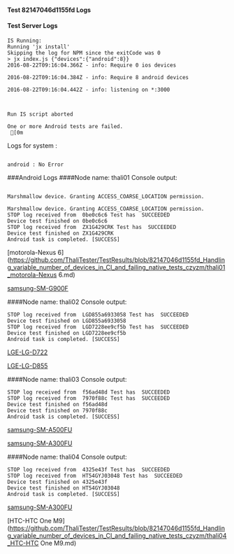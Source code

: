 #### Test 82147046d1155fd Logs

#### Test Server Logs
```
IS Running:
Running 'jx install'
Skipping the log for NPM since the exitCode was 0
> jx index.js {"devices":{"android":8}}
2016-08-22T09:16:04.366Z - info: Require 0 ios devices

2016-08-22T09:16:04.384Z - info: Require 8 android devices

2016-08-22T09:16:04.442Z - info: listening on *:3000


 
Run IS script aborted
 
One or more Android tests are failed.
 [0m

```


Logs for system : 
```

android : No Error
```


###Android Logs
####Node name: thali01
Console output:
```

Marshmallow device. Granting ACCESS_COARSE_LOCATION permission.

Marshmallow device. Granting ACCESS_COARSE_LOCATION permission.
STOP log received from  0be0c6c6 Test has  SUCCEEDED
Device test finished on 0be0c6c6 
STOP log received from  ZX1G429CRK Test has  SUCCEEDED
Device test finished on ZX1G429CRK 
Android task is completed. [SUCCESS]
```
[motorola-Nexus 6](https://github.com/ThaliTester/TestResults/blob/82147046d1155fd_Handling_variable_number_of_devices_in_CI_and_failing_native_tests_czyzm/thali01_motorola-Nexus 6.md)

[samsung-SM-G900F](https://github.com/ThaliTester/TestResults/blob/82147046d1155fd_Handling_variable_number_of_devices_in_CI_and_failing_native_tests_czyzm/thali01_samsung-SM-G900F.md)

####Node name: thali02
Console output:
```
STOP log received from  LGD855a6933058 Test has  SUCCEEDED
Device test finished on LGD855a6933058 
STOP log received from  LGD7228ee9cf5b Test has  SUCCEEDED
Device test finished on LGD7228ee9cf5b 
Android task is completed. [SUCCESS]
```
[LGE-LG-D722](https://github.com/ThaliTester/TestResults/blob/82147046d1155fd_Handling_variable_number_of_devices_in_CI_and_failing_native_tests_czyzm/thali02_LGE-LG-D722.md)

[LGE-LG-D855](https://github.com/ThaliTester/TestResults/blob/82147046d1155fd_Handling_variable_number_of_devices_in_CI_and_failing_native_tests_czyzm/thali02_LGE-LG-D855.md)

####Node name: thali03
Console output:
```
STOP log received from  f56ad48d Test has  SUCCEEDED
STOP log received from  7970f88c Test has  SUCCEEDED
Device test finished on f56ad48d 
Device test finished on 7970f88c 
Android task is completed. [SUCCESS]
```
[samsung-SM-A500FU](https://github.com/ThaliTester/TestResults/blob/82147046d1155fd_Handling_variable_number_of_devices_in_CI_and_failing_native_tests_czyzm/thali03_samsung-SM-A500FU.md)

[samsung-SM-A300FU](https://github.com/ThaliTester/TestResults/blob/82147046d1155fd_Handling_variable_number_of_devices_in_CI_and_failing_native_tests_czyzm/thali03_samsung-SM-A300FU.md)

####Node name: thali04
Console output:
```
STOP log received from  4325e43f Test has  SUCCEEDED
STOP log received from  HT54GYJ03048 Test has  SUCCEEDED
Device test finished on 4325e43f 
Device test finished on HT54GYJ03048 
Android task is completed. [SUCCESS]
```
[samsung-SM-A300FU](https://github.com/ThaliTester/TestResults/blob/82147046d1155fd_Handling_variable_number_of_devices_in_CI_and_failing_native_tests_czyzm/thali04_samsung-SM-A300FU.md)

[HTC-HTC One M9](https://github.com/ThaliTester/TestResults/blob/82147046d1155fd_Handling_variable_number_of_devices_in_CI_and_failing_native_tests_czyzm/thali04_HTC-HTC One M9.md)


